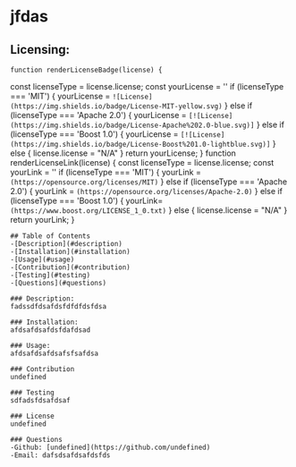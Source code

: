 # jfdas

  ## Licensing:
    function renderLicenseBadge(license) {
  const licenseType = license.license;
  const yourLicense = ''
  if (licenseType === 'MIT') {
    yourLicense = `![License](https://img.shields.io/badge/License-MIT-yellow.svg)`
  } else if (licenseType === 'Apache 2.0') {
    yourLicense = `[![License](https://img.shields.io/badge/License-Apache%202.0-blue.svg)]`
  } else if (licenseType === 'Boost 1.0') {
    yourLicense = `[![License](https://img.shields.io/badge/License-Boost%201.0-lightblue.svg)]`
  } else {
    license.license = "N/A"
  }
  return yourLicense;
}
    function renderLicenseLink(license) {
  const licenseType = license.license;
  const yourLink = ''
  if (licenseType === 'MIT') {
    yourLink = `(https://opensource.org/licenses/MIT)`
  } else if (licenseType === 'Apache 2.0') {
    yourLink = `(https://opensource.org/licenses/Apache-2.0)`
  } else if (licenseType === 'Boost 1.0') {
    yourLink= `(https://www.boost.org/LICENSE_1_0.txt)`
  } else {
    license.license = "N/A"
  }
  return yourLink;
}
    
    ## Table of Contents
    -[Description](#description)
    -[Installation](#installation)
    -[Usage](#usage)
    -[Contribution](#contribution)
    -[Testing](#testing)
    -[Questions](#questions)

    ### Description:
    fadssdfdsafdsfdfdfdsfdsa

    ### Installation:
    afdsafdsafdsfdafdsad

    ### Usage:
    afdsafdsafdsafsfsafdsa

    ### Contribution
    undefined

    ### Testing 
    sdfadsfdsafdsaf

    ### License
    undefined

    ### Questions
    -Github: [undefined](https://github.com/undefined)
    -Email: dafsdsafdsafdsfds
